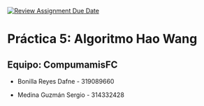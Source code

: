[![Review Assignment Due Date](https://classroom.github.com/assets/deadline-readme-button-24ddc0f5d75046c5622901739e7c5dd533143b0c8e959d652212380cedb1ea36.svg)](https://classroom.github.com/a/rJ0WHgr1)

# **Práctica 5: Algoritmo Hao Wang**

## **Equipo: CompumamisFC**

- Bonilla Reyes Dafne - 319089660

- Medina Guzmán Sergio - 314332428
